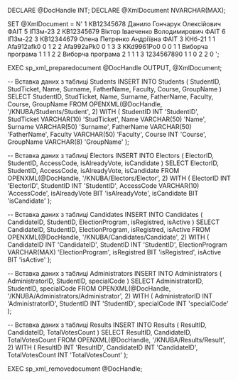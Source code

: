 DECLARE @DocHandle INT;
DECLARE @XmlDocument NVARCHAR(MAX);

SET @XmlDocument = N'<KNUBA>
<Students>
  <Student>
    <StudentID>1</StudentID>
    <StudTicket>КВ12345678</StudTicket>
    <Name>Данило</Name>
    <Surname>Гончарук</Surname>
    <FatherName>Олексійович</FatherName>
    <Faculty>ФАІТ</Faculty>
    <Course>5</Course>
    <GroupName>ІПЗм-23</GroupName>
  </Student>
  <Student>
    <StudentID>2</StudentID>
    <StudTicket>КВ12345679</StudTicket>
    <Name>Віктор</Name>
    <Surname>Іваеченко</Surname>
    <FatherName>Володимирович</FatherName>
    <Faculty>ФАІТ</Faculty>
    <Course>6</Course>
    <GroupName>ІПЗм-22</GroupName>
  </Student>
  <Student>
    <StudentID>3</StudentID>
    <StudTicket>КВ12344679</StudTicket>
    <Name>Олена</Name>
    <Surname>Петренко</Surname>
    <FatherName>Андріївна</FatherName>
    <Faculty>ФАІТ</Faculty>
    <Course>3</Course>
    <GroupName>КНб-21</GroupName>
  </Student>
</Students>
<Electors>
  <Elector>
    <ElectorID>1</ElectorID>
    <StudentID>1</StudentID>
    <AccessCode>Afa912afk0</AccessCode>
    <isAlreadyVote>0</isAlreadyVote>
    <isCandidate>1</isCandidate>
  </Elector>
  <Elector>
    <ElectorID>2</ElectorID>
    <StudentID>2</StudentID>
    <AccessCode>Afa992aPk0</AccessCode>
    <isAlreadyVote>0</isAlreadyVote>
    <isCandidate>1</isCandidate>
  </Elector>
  <Elector>
    <ElectorID>3</ElectorID>
    <StudentID>3</StudentID>
    <AccessCode>KKd9961Po0</AccessCode>
    <isAlreadyVote>0</isAlreadyVote>
    <isCandidate>0</isCandidate>
  </Elector>
</Electors>
<Candidates>
    <Candidate>
        <CandidateID>1</CandidateID>
        <StudentID>1</StudentID>
        <ElectionProgram>Виборча програма 1</ElectionProgram>
        <isRegistred>1</isRegistred>
        <isActive>1</isActive>
    </Candidate>
    <Candidate>
        <CandidateID>2</CandidateID>
        <StudentID>2</StudentID>
        <ElectionProgram>Виборча програма 2</ElectionProgram>
        <isRegistred>1</isRegistred>
        <isActive>1</isActive>
    </Candidate>
</Candidates>
<Administrators>
    <Administrator>
        <AdministratorID>1</AdministratorID>
        <StudentID>3</StudentID>
        <specialCode>1234567890</specialCode>
    </Administrator>
</Administrators>
<Results>
    <Result>
        <ResultID>1</ResultID>
        <CandidateID>1</CandidateID>
        <TotalVotesCount>0</TotalVotesCount>
    </Result>
    <Result>
        <ResultID>2</ResultID>
        <CandidateID>2</CandidateID>
        <TotalVotesCount>0</TotalVotesCount>
    </Result>
</Results>
</KNUBA>';


EXEC sp_xml_preparedocument @DocHandle OUTPUT, @XmlDocument;

-- Вставка даних з таблиці Students
INSERT INTO Students
(
    StudentID,
    StudTicket,
    Name,
    Surname,
    FatherName,
    Faculty,
    Course,
    GroupName
)
SELECT 
    StudentID,
    StudTicket,
    Name,
    Surname,
    FatherName,
    Faculty,
    Course,
    GroupName
FROM OPENXML(@DocHandle, '/KNUBA/Students/Student', 2)
WITH
(
    StudentID INT 'StudentID',
    StudTicket VARCHAR(10) 'StudTicket',
    Name VARCHAR(50) 'Name',
    Surname VARCHAR(50) 'Surname',
    FatherName VARCHAR(50) 'FatherName',
    Faculty VARCHAR(50) 'Faculty',
    Course INT 'Course',
    GroupName VARCHAR(8) 'GroupName'
);

-- Вставка даних з таблиці Electors
INSERT INTO Electors
(
    ElectorID,
    StudentID,
    AccessCode,
    isAlreadyVote,
    isCandidate
)
SELECT 
    ElectorID,
    StudentID,
    AccessCode,
    isAlreadyVote,
    isCandidate
FROM OPENXML(@DocHandle, '/KNUBA/Electors/Elector', 2)
WITH
(
    ElectorID INT 'ElectorID',
    StudentID INT 'StudentID',
    AccessCode VARCHAR(10) 'AccessCode',
    isAlreadyVote BIT 'isAlreadyVote',
    isCandidate BIT 'isCandidate'
);

-- Вставка даних з таблиці Candidates
INSERT INTO Candidates
(
    CandidateID,
    StudentID,
    ElectionProgram,
    isRegistred,
    isActive
)
SELECT 
    CandidateID,
    StudentID,
    ElectionProgram,
    isRegistred,
    isActive
FROM OPENXML(@DocHandle, '/KNUBA/Candidates/Candidate', 2)
WITH
(
    CandidateID INT 'CandidateID',
    StudentID INT 'StudentID',
    ElectionProgram VARCHAR(MAX) 'ElectionProgram',
    isRegistred BIT 'isRegistred',
    isActive BIT 'isActive'
);

-- Вставка даних з таблиці Administrators
INSERT INTO Administrators
(
    AdministratorID,
    StudentID,
    specialCode
)
SELECT 
    AdministratorID,
    StudentID,
    specialCode
FROM OPENXML(@DocHandle, '/KNUBA/Administrators/Administrator', 2)
WITH
(
    AdministratorID INT 'AdministratorID',
    StudentID INT 'StudentID',
    specialCode INT 'specialCode'
);


-- Вставка даних з таблиці Results
INSERT INTO Results
(
    ResultID,
    CandidateID,
    TotalVotesCount
)
SELECT 
    ResultID,
    CandidateID,
    TotalVotesCount
FROM OPENXML(@DocHandle, '/KNUBA/Results/Result', 2)
WITH
(
    ResultID INT 'ResultID',
    CandidateID INT 'CandidateID',
    TotalVotesCount INT 'TotalVotesCount'
);

EXEC sp_xml_removedocument @DocHandle;
